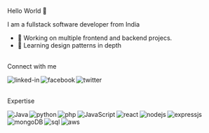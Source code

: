 Hello World 👋

I am a fullstack software developer from India
- 🔭 Working on multiple frontend and backend projecs.
- 🌱 Learning design patterns in depth
<br>
Connect with me

[<img align="left" alt="linked-in" src="https://img.shields.io/badge/linkedin-%230077B5.svg?&style=for-the-badge&logo=linkedin&logoColor=white" />](https://www.linkedin.com/in/sibasispadhi/)
[<img align="left" alt="facebook" src="https://img.shields.io/badge/facebook-%231877F2.svg?&style=for-the-badge&logo=facebook&logoColor=white" />](facebook.com/sibasisrocks/)
[<img align="left" alt="twitter" src="https://img.shields.io/badge/twitter-%231DA1F2.svg?&style=for-the-badge&logo=twitter&logoColor=white" />](https://twitter.com/PadhiSibasis)
<br>
<br>

Expertise

<img align="left" alt="Java" src="https://img.shields.io/badge/Java-brightgreen?logo=java&logoColor=white&style=for-the-badge"/>
<img align="left" alt="python" src="https://img.shields.io/badge/Python-blue?logo=python&logoColor=white&style=for-the-badge"/>
<img align="left" alt="php" src="https://img.shields.io/badge/PHP-lightgrey?logo=php&logoColor=white&style=for-the-badge"/>
<img align="left" alt="JavaScript" src="https://img.shields.io/badge/-JavaScript-yellow?logo=python&logoColor=white&style=for-the-badge"/>
<img align="left" alt="react" src="https://img.shields.io/badge/React-lightgrey?&style=for-the-badge&logo=react&logoColor=%2361DAFB"/>
<img align="left" alt="nodejs" src="https://img.shields.io/badge/node.js%20-%2343853D.svg?&style=for-the-badge&logo=node.js&logoColor=white"/>
<img align="left" alt="expressjs" src="https://img.shields.io/badge/express.js%20-%2343853D.svg?&style=for-the-badge&logo=express.js&logoColor=white"/>
<img align="left" alt="mongoDB" src="https://img.shields.io/badge/mongoDB%20-%2343853D.svg?&style=for-the-badge&logo=mongoDB&logoColor=white"/>
<img align="left" alt="sql" src="https://img.shields.io/badge/sql%20-%2343853D.svg?&style=for-the-badge&logo=sql&logoColor=white"/>
<img align="left" alt="aws" src="https://img.shields.io/badge/Amazon%20AWS-%23232F3E?logo=amazon-aws&logoColor=white&style=for-the-badge"/>
<br>
<br>
